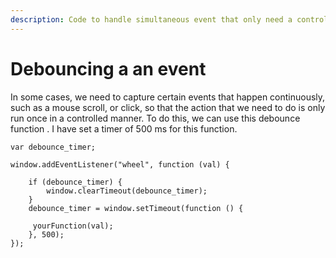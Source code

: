 ```yaml
---
description: Code to handle simultaneous event that only need a controlled action.
---
```


# Debouncing a an event

In some cases, we need to capture certain events that happen continuously, such as a mouse scroll, or click, so that the action that we need to do is only run once in a controlled manner. To do this, we can use  this debounce function .  I have set a timer of 500 ms for this function.

```text
var debounce_timer;

window.addEventListener("wheel", function (val) {

    if (debounce_timer) {
        window.clearTimeout(debounce_timer);
    }
    debounce_timer = window.setTimeout(function () {

     yourFunction(val);
    }, 500);
});

```


